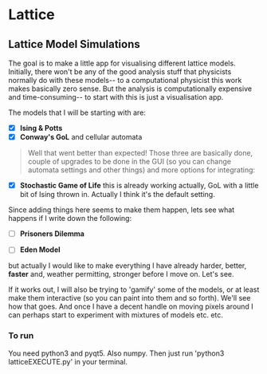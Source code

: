 # Lattice
## Lattice Model Simulations

The goal is to make a little app for visualising different lattice models. Initially, there won't be any of the good analysis stuff that physicists normally do with these models-- to a computational physicist this work makes basically zero sense. But the analysis is computationally expensive and time-consuming-- to start with this is just a visualisation app.

The models that I will be starting with are:
- [x] **Ising & Potts**
- [x] **Conway's GoL** and cellular automata

> Well that went better than expected! Those three are basically done, couple of upgrades to be done in the GUI (so you can change automata settings and other things) and more options for integrating:

- [x] **Stochastic Game of Life** this is already working actually, GoL with a little bit of Ising thrown in. Actually I think it's the default setting.

Since adding things here seems to make them happen, lets see what happens if I write down the following:

- [ ] **Prisoners Dilemma**

- [ ] **Eden Model**

but actually I would like to make everything I have already harder, better, **faster** and, weather permitting, stronger before I move on. Let's see.

If it works out, I will also be trying to 'gamify' some of the models, or at least make them interactive (so you can paint into them and so forth). We'll see how that goes. And once I have a decent handle on moving pixels around I can perhaps start to experiment with mixtures of models etc. etc.

### To run
You need python3 and pyqt5. Also numpy. Then just run 'python3 latticeEXECUTE.py' in your terminal.
